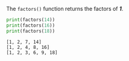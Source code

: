 The `factors()` function returns the factors of ___1___.

```py
print(factors(14))
print(factors(16))
print(factors(18))
```

```
[1, 2, 7, 14]
[1, 2, 4, 8, 16]
[1, 2, 3, 6, 9, 18]
```
